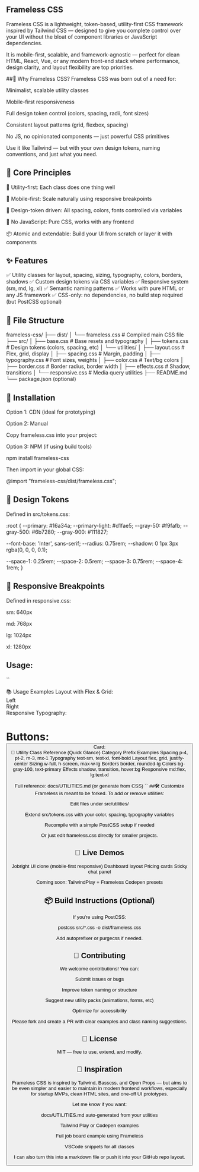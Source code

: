 ## Frameless CSS
Frameless CSS is a lightweight, token-based, utility-first CSS framework inspired by Tailwind CSS — designed to give you complete control over your UI without the bloat of component libraries or JavaScript dependencies.

It is mobile-first, scalable, and framework-agnostic — perfect for clean HTML, React, Vue, or any modern front-end stack where performance, design clarity, and layout flexibility are top priorities.

##🚀 Why Frameless CSS?
Frameless CSS was born out of a need for:

Minimalist, scalable utility classes

Mobile-first responsiveness

Full design token control (colors, spacing, radii, font sizes)

Consistent layout patterns (grid, flexbox, spacing)

No JS, no opinionated components — just powerful CSS primitives

Use it like Tailwind — but with your own design tokens, naming conventions, and just what you need.

## 🧱 Core Principles
🧩 Utility-first: Each class does one thing well

📱 Mobile-first: Scale naturally using responsive breakpoints

🎨 Design-token driven: All spacing, colors, fonts controlled via variables

💨 No JavaScript: Pure CSS, works with any frontend

📦 Atomic and extendable: Build your UI from scratch or layer it with components

## ✨ Features
✅ Utility classes for layout, spacing, sizing, typography, colors, borders, shadows
✅ Custom design tokens via CSS variables
✅ Responsive system (sm, md, lg, xl)
✅ Semantic naming patterns
✅ Works with pure HTML or any JS framework
✅ CSS-only: no dependencies, no build step required (but PostCSS optional)

## 📁 File Structure
frameless-css/
├── dist/
│ └── frameless.css # Compiled main CSS file
├── src/
│ ├── base.css # Base resets and typography
│ ├── tokens.css # Design tokens (colors, spacing, etc)
│ └── utilities/
│ ├── layout.css # Flex, grid, display
│ ├── spacing.css # Margin, padding
│ ├── typography.css # Font sizes, weights
│ ├── color.css # Text/bg colors
│ ├── border.css # Border radius, border width
│ ├── effects.css # Shadow, transitions
│ └── responsive.css # Media query utilities
├── README.md
└── package.json (optional)

## 🔧 Installation
Option 1: CDN (ideal for prototyping)

<link rel="stylesheet" href="https://cdn.yoursite.com/frameless.min.css" />
Option 2: Manual

Copy frameless.css into your project:

<link rel="stylesheet" href="/css/frameless.css" />
Option 3: NPM (if using build tools)

npm install frameless-css

Then import in your global CSS:

@import "frameless-css/dist/frameless.css";

## 🎨 Design Tokens
Defined in src/tokens.css:

:root {
--primary: #16a34a;
--primary-light: #d1fae5;
--gray-50: #f9fafb;
--gray-500: #6b7280;
--gray-900: #111827;

--font-base: 'Inter', sans-serif;
--radius: 0.75rem;
--shadow: 0 1px 3px rgba(0, 0, 0, 0.1);

--space-1: 0.25rem;
--space-2: 0.5rem;
--space-3: 0.75rem;
--space-4: 1rem;
}

## 📏 Responsive Breakpoints
Defined in responsive.css:

sm: 640px

md: 768px

lg: 1024px

xl: 1280px

## Usage:
``
<div class="p-2 md:p-4 lg:p-6">
📚 Usage Examples
Layout with Flex & Grid:

<div class="flex justify-between items-center"> <div class="w-1/2 p-2">Left</div> <div class="w-1/2 p-2">Right</div> </div>
Responsive Typography:

<h1 class="text-lg md:text-xl lg:text-2xl font-bold">
Buttons:

<button class="bg-primary text-white px-4 py-2 rounded hover:bg-primary-dark transition">
Card:

<div class="rounded shadow p-4 bg-white">
🧩 Utility Class Reference (Quick Glance)
Category	Prefix Examples
Spacing	p-4, pt-2, m-3, mx-1
Typography	text-sm, text-xl, font-bold
Layout	flex, grid, justify-center
Sizing	w-full, h-screen, max-w-lg
Borders	border, rounded-lg
Colors	bg-gray-100, text-primary
Effects	shadow, transition, hover:bg
Responsive	md:flex, lg:text-xl

Full reference: docs/UTILITIES.md (or generate from CSS)
``
##🛠️ Customize
Frameless is meant to be forked. To add or remove utilities:

Edit files under src/utilities/

Extend src/tokens.css with your color, spacing, typography variables

Recompile with a simple PostCSS setup if needed

Or just edit frameless.css directly for smaller projects.

## 🧪 Live Demos
Jobright UI clone (mobile-first responsive)
Dashboard layout
Pricing cards
Sticky chat panel

Coming soon: TailwindPlay + Frameless Codepen presets

## 📦 Build Instructions (Optional)
If you're using PostCSS:

postcss src/*.css -o dist/frameless.css

Add autoprefixer or purgecss if needed.

## 👥 Contributing
We welcome contributions! You can:

Submit issues or bugs

Improve token naming or structure

Suggest new utility packs (animations, forms, etc)

Optimize for accessibility

Please fork and create a PR with clear examples and class naming suggestions.

## 🔐 License
MIT — free to use, extend, and modify.

## 🌱 Inspiration
Frameless CSS is inspired by Tailwind, Basscss, and Open Props — but aims to be even simpler and easier to maintain in modern frontend workflows, especially for startup MVPs, clean HTML sites, and one-off UI prototypes.

Let me know if you want:

docs/UTILITIES.md auto-generated from your utilities

Tailwind Play or Codepen examples

Full job board example using Frameless

VSCode snippets for all classes

I can also turn this into a markdown file or push it into your GitHub repo layout.



